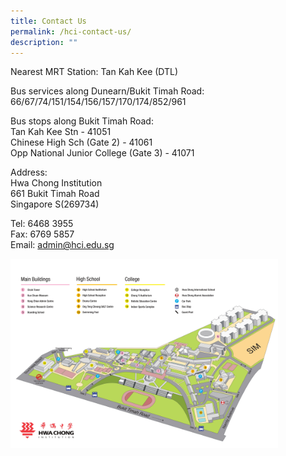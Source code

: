 ```yaml
---
title: Contact Us
permalink: /hci-contact-us/
description: ""
---
```

Nearest MRT Station: Tan Kah Kee (DTL)

Bus services along Dunearn/Bukit Timah Road:<br>
66/67/74/151/154/156/157/170/174/852/961

Bus stops along Bukit Timah Road:<br>
Tan Kah Kee Stn - 41051<br>
Chinese High Sch (Gate 2) - 41061<br>
Opp National Junior College (Gate 3) - 41071

Address:<br>
Hwa Chong Institution<br>
661 Bukit Timah Road<br>
Singapore S(269734)

Tel: 6468 3955<br>
Fax: 6769 5857<br>
Email: [admin@hci.edu.sg](mailto:admin@hci.edu.sg)

<img style="width:85%" src="/images/hcimap.jpg">